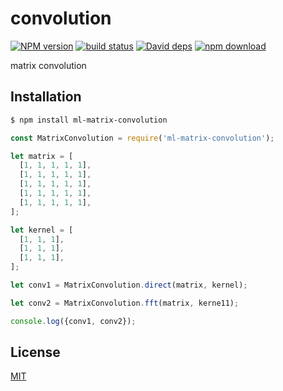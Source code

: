 # convolution

  [![NPM version][npm-image]][npm-url]
  [![build status][travis-image]][travis-url]
  [![David deps][david-image]][david-url]
  [![npm download][download-image]][download-url]
  
matrix convolution

## Installation

```bash
$ npm install ml-matrix-convolution
```

```js
const MatrixConvolution = require('ml-matrix-convolution');

let matrix = [
  [1, 1, 1, 1, 1],
  [1, 1, 1, 1, 1],
  [1, 1, 1, 1, 1],
  [1, 1, 1, 1, 1],
  [1, 1, 1, 1, 1],
];

let kernel = [
  [1, 1, 1],
  [1, 1, 1],
  [1, 1, 1],
];

let conv1 = MatrixConvolution.direct(matrix, kernel);

let conv2 = MatrixConvolution.fft(matrix, kerne11);

console.log({conv1, conv2});

```

## License

[MIT](./LICENSE)

[npm-image]: https://img.shields.io/npm/v/ml-convolution.svg?style=flat-square
[npm-url]: https://npmjs.org/package/ml-convolution
[travis-image]: https://img.shields.io/travis/mljs/convolution/master.svg?style=flat-square
[travis-url]: https://travis-ci.org/mljs/convolution
[david-image]: https://img.shields.io/david/mljs/convolution.svg?style=flat-square
[david-url]: https://david-dm.org/mljs/convolution
[download-image]: https://img.shields.io/npm/dm/ml-convolution.svg?style=flat-square
[download-url]: https://npmjs.org/package/ml-convolution